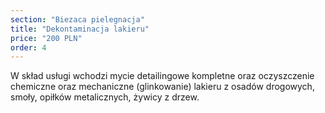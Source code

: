 ```yaml
---
section: "Biezaca pielegnacja"
title: "Dekontaminacja lakieru"
price: "200 PLN"
order: 4
---
```


W skład usługi wchodzi mycie detailingowe kompletne oraz oczyszczenie chemiczne oraz mechaniczne (glinkowanie) lakieru z osadów drogowych, smoły, opiłków metalicznych, żywicy z drzew.